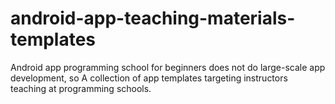 # android-app-teaching-materials-templates

Android app programming school for beginners does not do large-scale app development, so
A collection of app templates targeting instructors teaching at programming schools.
